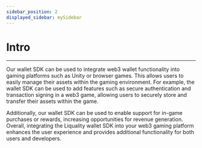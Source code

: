 ```yaml
---
sidebar_position: 2
displayed_sidebar: mySidebar
---
```


# Intro

---

Our wallet SDK can be used to integrate web3 wallet functionality into gaming platforms such as Unity or browser games. This allows users to easily manage their assets within the gaming environment. For example, the wallet SDK can be used to add features such as secure authentication and transaction signing in a web3 game, allowing users to securely store and transfer their assets within the game. 

Additionally, our wallet SDK can be used to enable support for in-game purchases or rewards, increasing opportunities for revenue generation. Overall, integrating the Liquality wallet SDK into your web3 gaming platform enhances the user experience and provides additional functionality for both users and developers.
